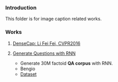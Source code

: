### Introduction
This folder is for image caption related works. 

### Works
1. [DenseCap: Li Fei Fei, CVPR2016][1]

2. [Generate Questions with RNN][2]
	- Generate 30M factoid **QA corpus** with RNN.
	- Bengio
	- [Dataset][3]

[1]:	https://github.com/jcjohnson/densecap
[2]:	http://arxiv.org/abs/1603.06807
[3]:	http://agarciaduran.org/